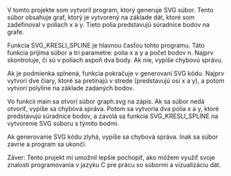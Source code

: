 V tomto projekte som vytvoril program, ktorý generuje SVG súbor. Tento
súbor obsahuje graf, ktorý je vytvorený na základe dát, ktoré som
zadefinoval v poliach x a y. Tieto polia predstavujú súradnice bodov na
grafe.

Funkcia SVG_KRESLI_SPLINE je hlavnou časťou tohto programu. Táto funkcia
prijíma súbor a tri parametre: polia x a y a počet bodov n. Najprv
skontroluje, či sú v poliach aspoň dva body. Ak nie, vypíše chybovú
správu.

Ak je podmienka splnená, funkcia pokračuje v generovaní SVG kódu. Najprv
vytvorí dve čiary, ktoré sa pretínajú v strede (predstavujú osi x a y),
a potom vytvorí polyline na základe zadaných bodov.

Vo funkcii main sa otvorí súbor graph.svg na zápis. Ak sa súbor nedá
otvoriť, vypíše sa chybová správa. Potom sa vytvoria dva polia x a y,
ktoré predstavujú súradnice bodov, a zavolá sa funkcia SVG_KRESLI_SPLINE
na vytvorenie SVG súboru s týmito bodmi.

Ak generovanie SVG kódu zlyhá, vypíše sa chybová správa. Inak sa súbor
zavrie a program sa ukončí.

Záver: Tento projekt mi umožnil lepšie pochopiť, ako môžem využiť svoje
znalosti programovania v jazyku C pre prácu so súbormi a vizualizáciu
dát.
